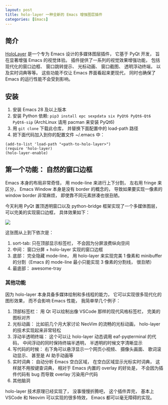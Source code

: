 ```yaml
---
layout: post
title: holo-layer 一种全新的 Emacs 增强图层插件
categories: [Emacs]
---
```


## 简介
[HoloLayer](https://github.com/manateelazycat/holo-layer/blob/master/README.zh-CN.md) 是一个专为 Emacs 设计的多媒体图层插件， 它基于 PyQt 开发， 旨在显著增强 Emacs 的视觉体验。 插件提供了一系列的视觉效果增强功能， 包括现代化的窗口边框、 窗口跳转提示、 光标动画、 窗口截图、 透明浮动终端， 以及实时词典等等。 这些功能不仅让 Emacs 界面看起来更现代， 同时也确保了 Emacs 的运行性能不会受到影响。

## 安装
1. 安装 Emacs 28 及以上版本
2. 安装 Python 依赖: `pip3 install epc sexpdata six PyQt6 PyQt6-Qt6 PyQt6-sip` (ArchLinux 请用 pacman 来安装 PyQt6)
3. 用 `git clone` 下载此仓库， 并替换下面配置中的 load-path 路径
4. 把下面代码加入到你的配置文件 ~/.emacs 中：

```elisp
(add-to-list 'load-path "<path-to-holo-layer>")
(require 'holo-layer)
(holo-layer-enable)
```

## 第一个功能： 自然的窗口边框
Emacs 本身的布局非常奇怪， 用 mode-line 来进行上下分割， 左右用 fringe 来区分， Emacs Window 本身是没有 border 的概念的， 导致如果要实现一像素的 window border 非常麻烦， 即使靠不同元素拼凑也很丑陋。

今天利用 PyQt 置顶透明窗口以及 python-bridge 框架实现了一个多媒体图层， 可以完美的实现窗口边框， 具体效果如下：

![]({{site.url}}/pics/holo-layer/holo-layer.jpg)

这张图从上到下依次是：
1. sort-tab: 只在顶部显示标签栏， 不会因为分屏浪费纵向空间
2. 中间： 窗口分屏 + holo-layer 实现的窗口边框
3. 底部： 完全隐藏 mode-line， 用 holo-layer 来实现完美 1 像素和 minibuffer 的分割（Emacs 的 mode-line 最小只能实现 3 像素的分割线， 很丑陋）
4. 最底部： awesome-tray

### 其他功能
因为 holo-layer 本身具备多媒体绘制和多线程的能力， 它可以实现很多现代化的图形效果， 而不会影响 Emacs 性能， 我简单举几个例子：
1. 顶部标签栏： 用 Qt 可以绘制出像 VSCode 那样的现代风格标签栏， 完美的图标对齐
2. 光标动画： 比如前几个月大家讨论 NeoVim 的流畅的光标动画， holo-layer 的技术实现起来非常轻松
3. 浮动半透明终端： 这个可以让 holo-layer 动态调用 eaf-pyqterminal 的代码， 中间浮动的同时保持终端半透明， 半透明的时候文字清晰显示
4. 写代码的时候： 右下角可以悬浮显示一个网页小视频、 摄像头画面、 歌词滚动显示、 甚至是 AI 助手动画等
5. 实时词典： 自动分析 Emacs 空白区域， 在空白区域显示光标实时词典， 这样就不用按键查词典， 相对于 Emacs 内置的 overlay 的好处是， 不会因为插件代码有 bug 而导致 overlay 污染用户代码
6. 其他脑洞

holo-layer 技术原理已经实现了， 没事慢慢折腾吧， 这个插件弄完， 基本上 VSCode 和 Neovim 可以实现的很多特效， Emacs 都可以毫无障碍的实现。
